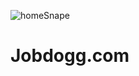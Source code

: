 ![homeSnape](https://github.com/temesgen-zenebe/Jobdogg.com/assets/47834982/0ead1fa5-bc7b-4fd8-9f16-8079f4336e2e)
# Jobdogg.com

